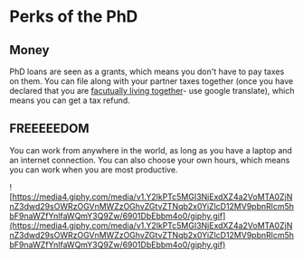 # Perks of the PhD

## Money
PhD loans are seen as a grants, which means you don't have to pay taxes on them. You can file along with your partner taxes together (once you have declared that you are [facutually living together](https://fin.belgium.be/nl/particulieren/belastingaangifte/persoonlijke-situatie/huwelijk-samenwonen#:~:text=Als%20u%20samenwoont%20met%20een,aanslagjaar%202025%20(inkomsten%202024).)- use google translate), which means you can get a tax refund.

## FREEEEEDOM
You can work from anywhere in the world, as long as you have a laptop and an internet connection. You can also choose your own hours, which means you can work when you are most productive.

![https://media4.giphy.com/media/v1.Y2lkPTc5MGI3NjExdXZ4a2VoMTA0ZjNnZ3dwd29sOWRzOGVnMWZzOGhvZGtvZTNqb2x0YiZlcD12MV9pbnRlcm5hbF9naWZfYnlfaWQmY3Q9Zw/6901DbEbbm4o0/giphy.gif](https://media4.giphy.com/media/v1.Y2lkPTc5MGI3NjExdXZ4a2VoMTA0ZjNnZ3dwd29sOWRzOGVnMWZzOGhvZGtvZTNqb2x0YiZlcD12MV9pbnRlcm5hbF9naWZfYnlfaWQmY3Q9Zw/6901DbEbbm4o0/giphy.gif)